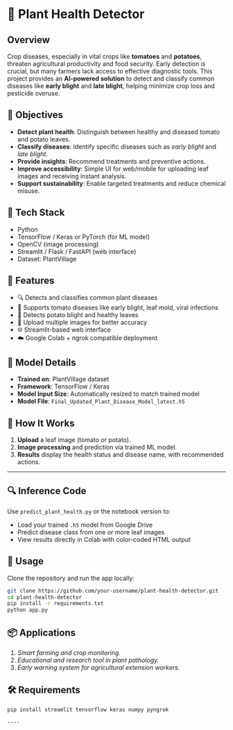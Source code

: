 # 🌿 Plant Health Detector

## Overview
Crop diseases, especially in vital crops like **tomatoes** and **potatoes**, threaten agricultural productivity and food security. Early detection is crucial, but many farmers lack access to effective diagnostic tools. This project provides an **AI-powered solution** to detect and classify common diseases like **early blight** and **late blight**, helping minimize crop loss and pesticide overuse.

## 🎯 Objectives
- **Detect plant health**: Distinguish between healthy and diseased tomato and potato leaves.
- **Classify diseases**: Identify specific diseases such as *early blight* and *late blight*.
- **Provide insights**: Recommend treatments and preventive actions.
- **Improve accessibility**: Simple UI for web/mobile for uploading leaf images and receiving instant analysis.
- **Support sustainability**: Enable targeted treatments and reduce chemical misuse.

## 🧠 Tech Stack
- Python
- TensorFlow / Keras or PyTorch (for ML model)
- OpenCV (image processing)
- Streamlit / Flask / FastAPI (web interface)
- Dataset: PlantVillage

## 🚀 Features

- 🔍 Detects and classifies common plant diseases
- 🍅 Supports tomato diseases like early blight, leaf mold, viral infections
- 🥔 Detects potato blight and healthy leaves
- 📸 Upload multiple images for better accuracy
- 🌐 Streamlit-based web interface
- ☁️ Google Colab + ngrok compatible deployment


## 🧠 Model Details

- **Trained on**: PlantVillage dataset
- **Framework**: TensorFlow / Keras
- **Model Input Size**: Automatically resized to match trained model
- **Model File**: `Final_Updated_Plant_Disease_Model_latest.h5`

## 🚀 How It Works
1. **Upload** a leaf image (tomato or potato).
2. **Image processing** and prediction via trained ML model.
3. **Results** display the health status and disease name, with recommended actions.

---

## 🔍 Inference Code
Use `predict_plant_health.py` or the notebook version to:
- Load your trained `.h5` model from Google Drive
- Predict disease class from one or more leaf images
- View results directly in Colab with color-coded HTML output


## 📱 Usage
Clone the repository and run the app locally:
```bash
git clone https://github.com/your-username/plant-health-detector.git
cd plant-health-detector
pip install -r requirements.txt
python app.py
```

## 📦 Applications
1. *Smart farming and crop monitoring.*
2. *Educational and research tool in plant pathology.*
3. *Early warning system for agricultural extension workers.*

## 🛠️ Requirements

```bash
pip install streamlit tensorflow keras numpy pyngrok

----
